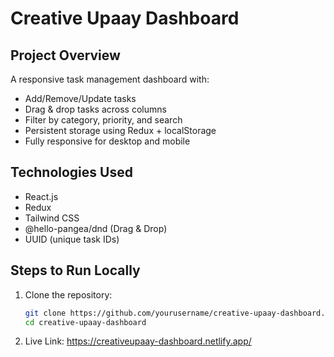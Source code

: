 # Creative Upaay Dashboard

## Project Overview
A responsive task management dashboard with:
- Add/Remove/Update tasks
- Drag & drop tasks across columns
- Filter by category, priority, and search
- Persistent storage using Redux + localStorage
- Fully responsive for desktop and mobile

## Technologies Used
- React.js
- Redux
- Tailwind CSS
- @hello-pangea/dnd (Drag & Drop)
- UUID (unique task IDs)

## Steps to Run Locally
1. Clone the repository:
   ```bash
   git clone https://github.com/yourusername/creative-upaay-dashboard.git
   cd creative-upaay-dashboard
2. Live Link: https://creativeupaay-dashboard.netlify.app/